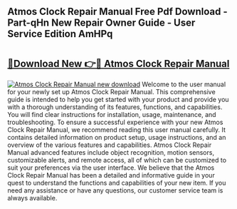 ## Atmos Clock Repair Manual Free Pdf Download - Part-qHn New Repair Owner Guide - User Service Edition AmHPq

# <h2><a href="http://bc26304.oget.top/?id=Atmos+Clock+Repair+Manual">🔗Download New 👉🔴 Atmos Clock Repair Manual</a></h2>

[![Atmos Clock Repair Manual new download](https://i.imgur.com/5g1atiW.png)](http://bc26304.oget.top/?id=Atmos+Clock+Repair+Manual)
Welcome to the user manual for your newly set up Atmos Clock Repair Manual. This comprehensive guide is intended to help you get started with your product and provide you with a thorough understanding of its features, functions, and capabilities. You will find clear instructions for installation, usage, maintenance, and troubleshooting. To ensure a successful experience with your new Atmos Clock Repair Manual, we recommend reading this user manual carefully. It contains detailed information on product setup, usage instructions, and an overview of the various features and capabilities. Atmos Clock Repair Manual advanced features include object recognition, motion sensors, customizable alerts, and remote access, all of which can be customized to suit your preferences via the user interface. We believe that the Atmos Clock Repair Manual has been a detailed and informative guide in your quest to understand the functions and capabilities of your new item. If you need any assistance or have any questions, our customer service team is always available.
